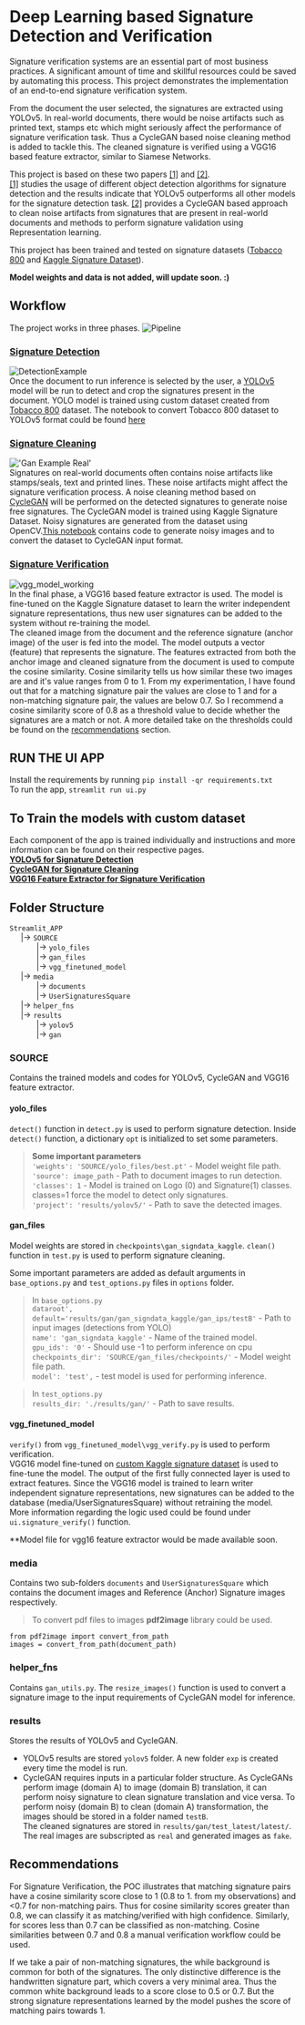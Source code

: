 # Deep Learning based Signature Detection and Verification

  
Signature verification systems are an essential part of most business practices. A significant amount of time and skillful resources could be saved by automating this process. This project demonstrates the implementation of an end-to-end signature verification system.

From the document the user selected, the signatures are extracted using YOLOv5. In real-world documents, there would be noise artifacts such as printed text, stamps etc which might seriously affect the performance of signature verification task. Thus a CycleGAN based noise cleaning method is added to tackle this. The cleaned signature is verified using a VGG16 based feature extractor, similar to Siamese Networks.  

This project is based on these two papers [[1]](https://repositum.tuwien.at/bitstream/20.500.12708/16962/1/Hauri%20Marcel%20Rene%20-%202021%20-%20Detecting%20Signatures%20in%20scanned%20document%20images.pdf) and [[2]](https://arxiv.org/abs/2004.12104).  
[[1]](https://repositum.tuwien.at/bitstream/20.500.12708/16962/1/Hauri%20Marcel%20Rene%20-%202021%20-%20Detecting%20Signatures%20in%20scanned%20document%20images.pdf) studies the usage of different object detection algorithms for signature detection and the results indicate that YOLOv5 outperforms all other models for the signature detection task. [[2]](https://arxiv.org/abs/2004.12104) provides a CycleGAN based approach to clean noise artifacts from signatures that are present in real-world documents and methods to perform signature validation using Representation learning.  

This project has been trained and tested on signature datasets ([Tobacco 800](http://tc11.cvc.uab.es/datasets/Tobacco800_1) and [Kaggle Signature Dataset](https://www.kaggle.com/robinreni/signature-verification-dataset)).
  

**Model weights and data is not added, will update soon. :)**  
  
## Workflow

The project works in three phases.
![Pipeline](Images/pipeline.png)

### [Signature Detection](Training/YOLOv5/)
![DetectionExample](Images/detection_from_document.jpg)  
Once the document to run inference is selected by the user, a [YOLOv5](https://github.com/ultralytics/yolov5) model will be run to detect and crop the signatures present in the document. YOLO model is trained using custom dataset created from [Tobacco 800](http://tc11.cvc.uab.es/datasets/Tobacco800_1) dataset. The notebook to convert Tobacco 800 dataset to YOLOv5 format could be found [here](Training/YOLOv5/Converting_Tobacco800_Dataset_to_YOLOv5_Format.ipynb)

### [Signature Cleaning](Training/CycleGAN/) 
!['Gan Example Real'](Images/cleaning.jpg)  
Signatures on real-world documents often contains noise artifacts like stamps/seals, text and printed lines. These noise artifacts might affect the signature verification process. A noise cleaning method based on [CycleGAN](https://github.com/junyanz/pytorch-CycleGAN-and-pix2pix) will be performed on the detected signatures to generate noise free signatures. The CycleGAN model is trained using Kaggle Signature Dataset. Noisy signatures are generated from the dataset using OpenCV.[This notebook](Training/CycleGAN/CycleGAN-Data_Preperation_Adding_Noise.ipynb) contains code to generate noisy images and to convert the dataset to CycleGAN input format.

### [Signature Verification](<Training/VGG16 FE/>)
![vgg_model_working](Images/verify.png)  
In the final phase, a VGG16 based feature extractor is used. The model is fine-tuned on the Kaggle Signature dataset to learn the writer independent signature representations, thus new user signatures can be added to the system without re-training the model.  
The cleaned image from the document and the reference signature (anchor image) of the user is fed into the model. The model outputs a vector (feature) that represents the signature. The features extracted from both the anchor image and cleaned signature from the document is used to compute the cosine similarity. Cosine similarity tells us how similar these two images are and it's value ranges from 0 to 1. From my experimentation, I have found out that for a matching signature pair the values are close to 1 and for a non-matching signature pair, the values are below 0.7. So I recommend a cosine similarity score of 0.8 as a threshold value to decide whether the signatures are a match or not. A more detailed take on the thresholds could be found on the [recommendations](#recommendations) section.  

## RUN THE UI APP
Install the requirements by running `pip install -qr requirements.txt`  
To run the app, `streamlit run ui.py   `

## To Train the models with custom dataset
Each component of the app is trained individually and instructions and more information can be found on their respective pages.  
**[YOLOv5 for Signature Detection](Training/YOLOv5/)**  
**[CycleGAN for Signature Cleaning](Training/CycleGAN/)**  
**[VGG16 Feature Extractor for Signature Verification](Training/VGG16FE/)**  

## Folder Structure
`Streamlit_APP`  
&nbsp;&nbsp;&nbsp;&nbsp; |-> `SOURCE`   
&nbsp;&nbsp;&nbsp;&nbsp;&nbsp;&nbsp;&nbsp;&nbsp;&nbsp;&nbsp;&nbsp; |-> `yolo_files`   
&nbsp;&nbsp;&nbsp;&nbsp;&nbsp;&nbsp;&nbsp;&nbsp;&nbsp;&nbsp;&nbsp; |-> `gan_files`   
&nbsp;&nbsp;&nbsp;&nbsp;&nbsp;&nbsp;&nbsp;&nbsp;&nbsp;&nbsp;&nbsp; |-> `vgg_finetuned_model`   
&nbsp;&nbsp;&nbsp;&nbsp; |-> `media`   
&nbsp;&nbsp;&nbsp;&nbsp;&nbsp;&nbsp;&nbsp;&nbsp;&nbsp;&nbsp;&nbsp; |-> `documents`   
&nbsp;&nbsp;&nbsp;&nbsp;&nbsp;&nbsp;&nbsp;&nbsp;&nbsp;&nbsp;&nbsp; |-> `UserSignaturesSquare`  
&nbsp;&nbsp;&nbsp;&nbsp; |-> `helper_fns`   
&nbsp;&nbsp;&nbsp;&nbsp; |-> `results`   
&nbsp;&nbsp;&nbsp;&nbsp;&nbsp;&nbsp;&nbsp;&nbsp;&nbsp;&nbsp;&nbsp; |-> `yolov5`   
&nbsp;&nbsp;&nbsp;&nbsp;&nbsp;&nbsp;&nbsp;&nbsp;&nbsp;&nbsp;&nbsp; |-> `gan`  

### SOURCE
Contains the trained models and codes for YOLOv5, CycleGAN and VGG16 feature extractor.  

#### yolo_files
`detect()` function in `detect.py` is used to perform signature detection. Inside `detect()` function, a dictionary `opt` is initialized to set some parameters.  
> **Some important parameters**  
`'weights': 'SOURCE/yolo_files/best.pt'` - Model weight file path.  
`'source': image_path` - Path to document images to run detection.  
`'classes': 1` - Model is trained on Logo (0) and Signature(1) classes. classes=1 force the model to detect only signatures.  
`'project': 'results/yolov5/'` - Path to save the detected images.  

#### gan_files
Model weights are stored in `checkpoints\gan_signdata_kaggle`. `clean()` function in `test.py` is used to perform signature cleaning.  

Some important parameters are added as default arguments in `base_options.py` and `test_options.py` files in `options` folder.  
> In `base_options.py`  
`dataroot', default='results/gan/gan_signdata_kaggle/gan_ips/testB'` - Path to input images (detections from YOLO)  
`name': 'gan_signdata_kaggle'` - Name of the trained model.  
`gpu_ids': '0'` - Should use -1 to perform inference on cpu  
`checkpoints_dir': 'SOURCE/gan_files/checkpoints/'` - Model weight file path.  
`model': 'test',` - test model is used for performing inference.  

> In `test_options.py`  
`results_dir: './results/gan/'` - Path to save results.  

#### vgg_finetuned_model
`verify()` from `vgg_finetuned_model\vgg_verify.py` is used to perform verification.  
VGG16 model fine-tuned on [custom Kaggle signature dataset]() is used to fine-tune the model. The output of the first fully connected layer is used to extract features. Since the VGG16 model is trained to learn writer independent signature representations, new signatures can be added to the database (media/UserSignaturesSquare) without retraining the model.  
More information regarding the logic used could be found under `ui.signature_verify()` function.  
  

**Model file for vgg16 feature extractor would be made available soon.


### media
Contains two sub-folders `documents` and `UserSignaturesSquare` which contains the document images and Reference (Anchor) Signature images respectively.  
> To convert pdf files to images **pdf2image** library could be used.
```
from pdf2image import convert_from_path  
images = convert_from_path(document_path)
```

### helper_fns
Contains `gan_utils.py`. The `resize_images()` function is used to convert a signature image to the input requirements of CycleGAN model for inference.  

### results
Stores the results of YOLOv5 and CycleGAN.  
* YOLOv5 results are stored `yolov5` folder. A new folder `exp` is created every time the model is run.   
* CycleGAN requires inputs in a particular folder structure. As CycleGANs perform image (domain A) to image (domain B) translation, it can perform noisy signature to clean signature translation and vice versa. To perform noisy (domain B) to clean (domain A) transformation, the images should be stored in a folder named `testB`.  
The cleaned signatures are stored in `results/gan/test_latest/latest/`. The real images are subscripted as `real` and generated images as `fake`.  


## Recommendations
For Signature Verification, the POC illustrates that matching signature pairs have a cosine similarity score close to 1 (0.8 to 1. from my observations) and <0.7 for non-matching pairs. Thus for cosine similarity scores greater than 0.8, we can classify it as matching/verified with high confidence. Similarly, for scores less than 0.7 can be classified as non-matching. Cosine similarities between 0.7 and 0.8 a manual verification workflow could be used.  
  
If we take a pair of non-matching signatures, the while background is common for both of the signatures. The only distinctive difference is the handwritten signature part, which covers a very minimal area. Thus the common white background leads to a score close to 0.5 or 0.7. But the strong signature representations learned by the model pushes the score of matching pairs towards 1.
